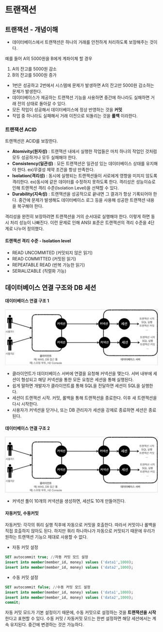 # 트랜잭션
## 트랜잭션 - 개념이해
- 데이터베이스에서 트랜잭션은 하나의 거래를 안전하게 처리하도록 보장해주는 것이다.

예를 들어 A의 5000원을 B에게 계좌이체 할 경우
  1. A의 잔고를 5000원 감소
  2. B의 잔고를 5000원 증가
- 1번은 성공하고 2번에서 시스템에 문제가 발생하면 A의 잔고만 5000원 감소하는 문제가 발생한다.
- 데이터베이스가 제공하는 트랜잭션 기능을 사용하면 중간에 하나라도 실패하면 거래 전의 상태로 돌아갈 수 있다.
- 모든 작업이 성공해서 데이터베이스에 정상 반영하는 것을 **커밋**
- 작업 중 하나라도 실패해서 거래 이전으로 되돌리는 것을 **롤백** 이라한다.

### 트랜잭션 ACID
트랜잭션은 ACID를 보장한다.
- **Atomivity(원자성)** : 트랜잭션 내에서 실행한 작업들은 마치 하나의 작업인 것처럼 모두 성공하거나 모두 실패해야 한다.
- **Consistency(일관성)** : 모든 트랜잭션은 일관성 있는 데이터베이스 상태를 유지해야 한다. ex)무결성 제약 조건을 항상 만족한다.
- **Isolation(격리성)** : 동시에 실행되는 트랜잭션들이 서로에게 영향을 미치지 않도록 격리한다. ex)동시에 같은 데이터를 수정하지 못하도록 한다.
격리성은 성능이슈로 인해 트랜잭션 격리 수준(Isolation Level)을 선택할 수 있다.
- **Durability(지속성)** : 트랜잭션을 성공적으로 끝내면 그 결과가 항상 기록되어야 한다. 중간에 문제가 발생해도 데이터베이스 로그 등을 사용해
성공한 트랜잭션 내용을 복구해야 한다.

격리성을 완전히 보장하려면 트랜잭션을 거의 순서대로 실행해야 한다. 이렇게 하면 동시 처리 성능이 나빠진다.
이런 문제로 인해 ANSI 표준은 트랜잭션의 격리 수준을 4단계로 나누어 정의했다.

#### 트랜잭션 격리 수준 - Isolation level
- READ UNCOMMITED (커밋되지 않은 읽기)
- READ COMMITTED (커밋된 읽기)
- REPEATABLE READ (반복 가능한 읽기)
- SERIALIZABLE (직렬화 가능)

## 데이터베이스 연결 구조와 DB 세션
#### 데이터베이스 연결 구조 1
![img.png](img.png)
- 클라이언트가 데이터베이스 서버에 연결을 요청해 커넥션을 맺는다. 서버 내부에 세션이 형성되고 해당 커넥션을 통한 모든 요청은 세션을 통해 실행된다.
- 쉽게 말하면 개발자가 클라이언트를 통해 SQL을 전달하면 세션이 SQL을 실행한다.
- 세션이 트랜잭션 시작. 커밋, 롤백을 통해 트랜잭션을 종료한다. 이후 새 트랜잭션을 다시 시작한다.
- 사용자가 커넥션을 닫거나, 또는 DB 관리자가 세션을 강제로 종료하면 세션은 종료된다.
#### 데이터베이스 연결 구조 2
![img_1.png](img_1.png)
- 커넥션 풀이 10개의 커넥션을 생성하면, 세션도 10개 만들어진다.

#### 자동커밋, 수동커밋
자동커밋: 각각의 쿼리 실행 직후에 자동으로 커밋을 호출한다. 따라서 커밋이나 롤백을 직접 호출하지 않아도 된다.
하지만 쿼리 하나하나가 자동으로 커밋되기 때문에 우리가 원하는 트랜잭션 기능으 제대로 사용할 수 없다.
- 자동 커밋 설정
```SQL
SET autocommit true; //자동 커밋 모드 설정
insert into member(member_id, money) values ('data1',1000);
insert into member(member_id, money) values ('data2',1000);
```
- 수동 커밋 설정
```SQL
SET autocommit false; //수동 커밋 모드 설정
insert into member(member_id, money) values ('data1',1000);
insert into member(member_id, money) values ('data2',1000);
commit;
```
자동 커밋 모드가 기본 설정이기 때문에, 수동 커밋으로 설정하는 것을 **트랜잭션을 시작** 한다고 표현할 수 있다.
수동 커밋 / 자동커밋 모드는 한번 설정하면 해당 세션에서는 계속 유지된다. 중간에 변경하는 것은 가능하다.